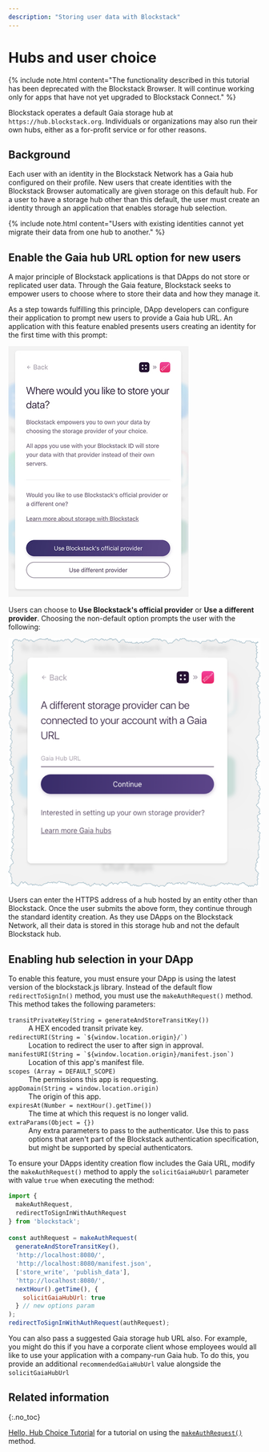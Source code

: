 ```yaml
---
description: "Storing user data with Blockstack"
---
```

# Hubs and user choice

{% include note.html content="The functionality described in this tutorial has been deprecated with the Blockstack Browser. It will continue working only for apps that have not yet upgraded to Blockstack Connect." %}

Blockstack operates a default Gaia storage hub at `https://hub.blockstack.org`.
Individuals or organizations may also run their own hubs, either as a for-profit
service or for other reasons.

## Background

Each user with an identity in the Blockstack Network has a Gaia hub
configured on their profile. New users that create identities with the
Blockstack Browser automatically are given storage on this default hub. For a
user to have a storage hub other than this default, the user must create an
identity through an application that enables storage hub selection.

{% include note.html content="Users with existing identities cannot yet migrate
their data from one hub to another." %}

## Enable the Gaia hub URL option for new users

A major principle of Blockstack applications is that DApps do not store or
replicated user data. Through the Gaia feature, Blockstack seeks to empower
users to choose where to store their data and how they manage it.

As a step towards fulfilling this principle, DApp developers can configure their
application to prompt new users to provide a Gaia hub URL. An application with
this feature enabled presents users creating an identity for the first time
with this prompt:

![Official provider](/storage/images/official-provider.jpeg)

Users can choose to **Use Blockstack's official provider** or **Use a different provider**.  Choosing the non-default option prompts the user with the following:

![Different provider](/storage/images/different-provider.png)

Users can enter the HTTPS address of a hub hosted by an entity other than
Blockstack. Once the user submits the above form, they continue through the
standard identity creation. As they use DApps on the Blockstack Network, all
their data is stored in this storage hub and not the default Blockstack hub.

## Enabling hub selection in your DApp

To enable this feature, you must ensure your DApp is using the latest version of the blockstack.js library. Instead of the default flow `redirectToSignIn()` method, you must use the `makeAuthRequest()` method. This method takes the following parameters:

<dl class="uk-description-list">
   <dt class="uk-text-lowercase">
      <code>transitPrivateKey(String = generateAndStoreTransitKey())</code>
   </dt>
   <dd>A HEX encoded transit private key.</dd>
   <dt class="uk-text-lowercase">
      <code>redirectURI(String = `${window.location.origin}/`)</code>
   </dt>
   <dd>Location to redirect the user to after sign in approval.</dd>
   <dt class="uk-text-lowercase">
      <code>manifestURI(String = `${window.location.origin}/manifest.json`)</code>
   </dt>
   <dd>
      Location of this app's manifest file.
      </dd>
   <dt class="uk-text-lowercase">
      <code>scopes (Array = DEFAULT_SCOPE)</code>
   </dt>
   <dd>The permissions this app is requesting.</dd>
   <dt class="uk-text-lowercase">
      <code>appDomain(String = window.location.origin)</code>
   </dt>
   <dd>The origin of this app.</dd>
   <dt class="uk-text-lowercase">
      <code>expiresAt(Number = nextHour().getTime())</code>
   </dt>
   <dd>The time at which this request is no longer valid.</dd>
   <dt class="uk-text-lowercase">
      <code>extraParams(Object = {})</code>
   </dt>
   <dd>Any extra parameters to pass to the authenticator. Use this to pass options that aren't part of the Blockstack authentication specification, but might be supported by special authenticators.</dd>
</dl>

To ensure your DApps identity creation flow includes the Gaia URL, modify the `makeAuthRequest()` method to apply the  `solicitGaiaHubUrl` parameter with value `true` when executing the method:

```javascript
import {
  makeAuthRequest,
  redirectToSignInWithAuthRequest
} from 'blockstack';

const authRequest = makeAuthRequest(
  generateAndStoreTransitKey(),
  'http://localhost:8080/',
  'http://localhost:8080/manifest.json',
  ['store_write', 'publish_data'],
  'http://localhost:8080/',
  nextHour().getTime(), {
    solicitGaiaHubUrl: true
  } // new options param
);
redirectToSignInWithAuthRequest(authRequest);
```

You can also pass a suggested Gaia storage hub URL also. For example, you might
do this if you have a corporate client whose employees would all like to use
your application with a company-run Gaia hub. To do this, you provide an
additional `recommendedGaiaHubUrl` value alongside the `solicitGaiaHubUrl`


## Related information
{:.no_toc}

[Hello, Hub Choice Tutorial](hello-hub-choice.html) for a tutorial on using the [`makeAuthRequest()`](https://blockstack.github.io/blockstack.js/#makeauthrequest) method.
